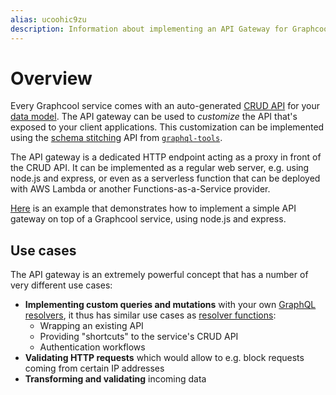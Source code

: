 ```yaml
---
alias: ucoohic9zu
description: Information about implementing an API Gateway for Graphcool Services.
---
```


# Overview

Every Graphcool service comes with an auto-generated [CRUD API](!alias-abogasd0go) for your [data model](!alias-eiroozae8u). The API gateway can be used to _customize_ the API that's exposed to your client applications. This customization can be implemented using the [schema stitching](http://dev.apollodata.com/tools/graphql-tools/schema-stitching.html) API from [`graphql-tools`](https://github.com/apollographql/graphql-tools).

The API gateway is a dedicated HTTP endpoint acting as a proxy in front of the CRUD API. It can be implemented as a regular web server, e.g. using node.js and express, or even as a serverless function that can be deployed with AWS Lambda or another Functions-as-a-Service provider.

[Here](https://github.com/graphcool/graphcool/tree/master/examples/typescript-gateway-custom-schema) is an example that demonstrates how to implement a simple API gateway on top of a Graphcool service, using node.js and express.


## Use cases

The API gateway is an extremely powerful concept that has a number of very different use cases:

- **Implementing custom queries and mutations** with your own [GraphQL resolvers](http://graphql.org/learn/execution/#root-fields-resolvers), it thus has similar use cases as [resolver functions](!alias-su6wu3yoo2):
  - Wrapping an existing API
  - Providing "shortcuts" to the service's CRUD API
  - Authentication workflows
-  **Validating HTTP requests** which would allow to e.g. block requests coming from certain IP addresses
- **Transforming and validating** incoming data
